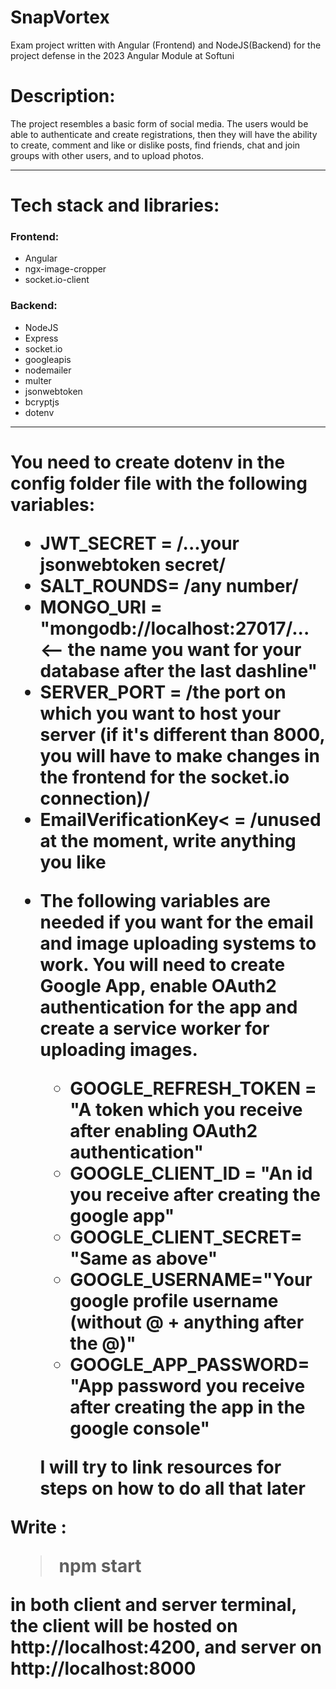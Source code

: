 # SnapVortex
Exam project written with Angular (Frontend) and NodeJS(Backend) for the project defense in the 2023 Angular Module at Softuni

<h1>Description:</h1>
<p>
  The project resembles a basic form of social media. The users would be able to authenticate and create registrations, then they will have the ability to
  create, comment and like or dislike posts, find friends, chat and join groups with other users, and to upload photos. 
</p>
<hr />
<h1>Tech stack and libraries:</h1>
<h3>Frontend:</h3>
<ul>
  <li>Angular</li>
  <li>ngx-image-cropper</li>
  <li>socket.io-client</li>
</ul>
<h3>Backend:</h3>
<ul>
  <li>NodeJS</li>
  <li>Express</li>
  <li>socket.io</li>
  <li>googleapis</li>
  <li>nodemailer</li>
  <li>multer</li>
  <li>jsonwebtoken</li>
  <li>bcryptjs</li>
  <li>dotenv</li>
</ul>
<hr />
<h1><To run the project.../h1>
<p>You need to create dotenv in the config folder file with the following variables:</p>
<ul>
  <li>JWT_SECRET = /...your jsonwebtoken secret/</li>
  <li>SALT_ROUNDS= /any number/</li>
  <li>MONGO_URI = "mongodb://localhost:27017/... <-- the name you want for your database after the last dashline"</li>
  <li>SERVER_PORT = /the port on which you want to host your server (if it's different than 8000, you will have to make changes in the frontend for the socket.io connection)/</li>
  <li>EmailVerificationKey< = /unused at the moment, write anything you like</li>  
  <li>
    <p>
      The following variables are needed if you want for the email and image uploading systems to work. You will need to create Google App, enable OAuth2 authentication for the app
      and create a service worker for uploading images. 
    </p>
    <ul>
      <li>GOOGLE_REFRESH_TOKEN = "A token which you receive after enabling OAuth2 authentication"</li>
      <li>GOOGLE_CLIENT_ID = "An id you receive after creating the google app"</li>
      <li>GOOGLE_CLIENT_SECRET= "Same as above"</li>
      <li>GOOGLE_USERNAME="Your google profile username (without @ + anything after the @)"</li>
      <li>GOOGLE_APP_PASSWORD= "App password you receive after creating the app in the google console"</li>
    </ul>
    <p>I will try to link resources for steps on how to do all that later</p>
  </li>  
</ul>
 <p>  
  Write :
<blockquote>
  npm start
</blockquote>
    in both client and server terminal, the client will be hosted on http://localhost:4200, and server on http://localhost:8000
</p> 
